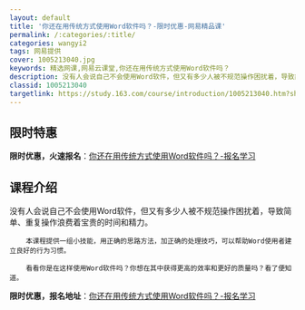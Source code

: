```yaml
---
layout: default
title: '你还在用传统方式使用Word软件吗？-限时优惠-网易精品课'
permalink: /:categories/:title/
categories: wangyi2
tags: 网易提供
cover: 1005213040.jpg
keywords: 精选网课,网易云课堂,你还在用传统方式使用Word软件吗？
description: 没有人会说自己不会使用Word软件，但又有多少人被不规范操作困扰着，导致简单、重复操作浪费着宝贵的时间和精力。本课程提供
classid: 1005213040
targetlink: https://study.163.com/course/introduction/1005213040.htm?share=1&shareId=1025206652&utm_campaign=share&utm_medium=iphoneShare&utm_source=&utm_u=1025206652
---
```


## 限时特惠

**限时优惠，火速报名**：[你还在用传统方式使用Word软件吗？-报名学习](https://study.163.com/course/introduction/1005213040.htm?share=1&shareId=1025206652&utm_campaign=share&utm_medium=iphoneShare&utm_source=&utm_u=1025206652)

## 课程介绍

没有人会说自己不会使用Word软件，但又有多少人被不规范操作困扰着，导致简单、重复操作浪费着宝贵的时间和精力。

        本课程提供一组小技能，用正确的思路方法，加正确的处理技巧，可以帮助Word使用者建立良好的行为习惯。

        看看你是在这样使用Word软件吗？你想在其中获得更高的效率和更好的质量吗？看了便知道。

**限时优惠，报名地址**：[你还在用传统方式使用Word软件吗？-报名学习](https://study.163.com/course/introduction/1005213040.htm?share=1&shareId=1025206652&utm_campaign=share&utm_medium=iphoneShare&utm_source=&utm_u=1025206652)


